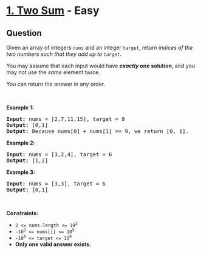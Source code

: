 # [1. Two Sum](https://leetcode.com/problems/two-sum/) - Easy

## Question

Given an array of integers `` nums ``&nbsp;and an integer `` target ``, return _indices of the two numbers such that they add up to `` target ``_.

You may assume that each input would have ___exactly_ one solution__, and you may not use the _same_ element twice.

You can return the answer in any order.

&nbsp;

__Example 1:__

<pre>
<strong>Input:</strong> nums = [2,7,11,15], target = 9
<strong>Output:</strong> [0,1]
<strong>Output:</strong> Because nums[0] + nums[1] == 9, we return [0, 1].
</pre>

__Example 2:__

<pre>
<strong>Input:</strong> nums = [3,2,4], target = 6
<strong>Output:</strong> [1,2]
</pre>

__Example 3:__

<pre>
<strong>Input:</strong> nums = [3,3], target = 6
<strong>Output:</strong> [0,1]
</pre>

&nbsp;

__Constraints:__

* <code>2 &lt;= nums.length &lt;= 10<sup>3</sup></code>
* <code>-10<sup>9</sup> &lt;= nums[i] &lt;= 10<sup>9</sup></code>
* <code>-10<sup>9</sup> &lt;= target &lt;= 10<sup>9</sup></code>
* __Only one valid answer exists.__
